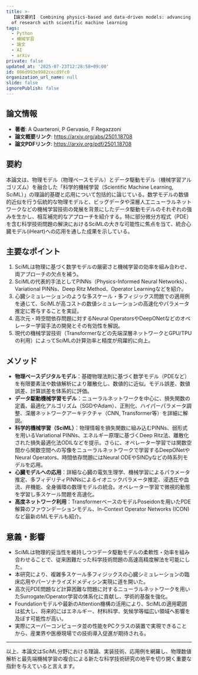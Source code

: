 ```yaml
---
title: >-
  【論文要約】 Combining physics-based and data-driven models: advancing the frontiers
  of research with scientific machine learning
tags:
  - Python
  - 機械学習
  - 論文
  - AI
  - arXiv
private: false
updated_at: '2025-07-23T12:28:58+09:00'
id: 086d993e9982cecd9fc0
organization_url_name: null
slide: false
ignorePublish: false
---
```


## 論文情報

- **著者**: A Quarteroni, P Gervasio, F Regazzoni
- **論文概要リンク**: https://arxiv.org/abs/2501.18708
- **論文PDFリンク**: https://arxiv.org/pdf/2501.18708

## 要約

本論文は、物理モデル（物理ベースモデル）とデータ駆動モデル（機械学習アルゴリズム）を融合した「科学的機械学習（Scientific Machine Learning, SciML）」の理論的基礎と応用について包括的に論じている。数学モデルの数値的近似を行う伝統的な物理モデルと、ビッグデータや深層人工ニューラルネットワークなどの機械学習技術の発展を背景にしたデータ駆動モデルのそれぞれの強みを生かし、相互補完的なアプローチを紹介する。特に部分微分方程式（PDE）を含む科学技術問題の解決におけるSciMLの大きな可能性に焦点を当て、統合心臓モデル(iHeart)への応用を通した成果を示している。

## 主要なポイント

1. SciMLは物理に基づく数学モデルの厳密さと機械学習の効率を組み合わせ、両アプローチの欠点を補う。
2. SciMLの代表的手法としてPINNs（Physics-Informed Neural Networks）、Variational PINNs、Deep Ritz Method、Operator Learningなどを紹介。
3. 心臓シミュレーションのような多スケール・多フィジックス問題での適用例を通じて、SciMLが高コストの数値シミュレーションの高速化やパラメータ推定に寄与することを実証。
4. 高次元・時空間依存問題に対するNeural OperatorsやDeepONetなどのオペレーター学習手法の開発とその有効性を解説。
5. 現代の機械学習技術（Transformerなどの先端深層ネットワークとGPU/TPUの利用）によってSciMLの計算効率と精度が飛躍的に向上。


## メソッド

- **物理ベースデジタルモデル**：基礎物理法則に基づく数学モデル（PDEなど）を有限要素法や数値解析により離散化し、数値的に近似。モデル誤差、数値誤差、計算誤差を体系的に評価。
- **データ駆動機械学習モデル**：ニューラルネットワークを中心に、損失関数の定義、最適化アルゴリズム（SGDやAdam）、正則化、ハイパーパラメータ調整、深層ネットワークアーキテクチャ（CNN, Transformer等）を詳細に解説。
- **科学的機械学習（SciML）**：物理情報を損失関数に組み込むPINNs、弱形式を用いるVariational PINNs、エネルギー原理に基づくDeep Ritz法、離散化された損失最適化法ODILなどを提示。さらに、オペレーター学習では関数空間から関数空間への写像をニューラルネットワークで学習するDeepONetやNeural Operators、時間依存問題にはNeural ODEやSINDyなどの時系列モデルを応用。
- **心臓モデルへの応用**：詳細な心臓の電気生理学、機械学習によるパラメータ推定、多フィデリティPINNsによるイオニックパラメータ推定、浸透圧や血流、弁機能、全身循環の数理モデルの統合。オペレーター学習で微視的動態を学習し多スケール問題を高速化。
- **高度ネットワーク利用**：TransformerベースのモデルPoseidonを用いたPDE解算のファウンデーションモデル、In-Context Operator Networks (ICON)など最新のMLモデルも紹介。

## 意義・影響

- SciMLは物理的妥当性を維持しつつデータ駆動モデルの柔軟性・効率を組み合わせることで、従来困難だった科学技術問題の高速高精度解法を可能にした。
- 本研究により、複雑多スケール多フィジックスの心臓シミュレーションの臨床応用やパーソナライズドメディシン実現に道を開いた。
- 高次元PDE問題など計算困難な問題に対するニューラルネットワークを用いたSurrogate/Operator学習の体系化に貢献し、学術的基盤を強化。
- Foundationモデルや最新のAttention機構の活用により、SciMLの適用範囲は拡大し、将来的にはエネルギー、材料科学、気候学等幅広い領域へ影響を及ぼす可能性が高い。
- 実際にスーパーコンピュータ並の性能をPCクラスの装置で実現できることから、産業界や医療現場での技術導入促進が期待される。

---

以上、本論文はSciML分野における理論、実装技術、応用例を網羅し、物理数値解析と最先端機械学習の複合による新たな科学技術研究の地平を切り開く重要な指針を与えていると言えます。

